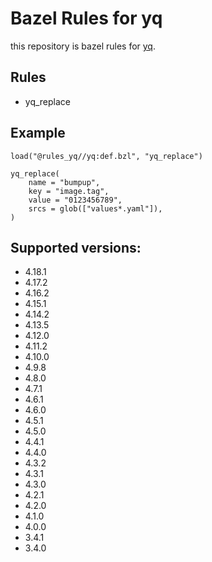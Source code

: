 # Bazel Rules for yq

this repository is bazel rules for [yq](https://github.com/mikefarah/yq).

## Rules

- yq_replace

## Example

```
load("@rules_yq//yq:def.bzl", "yq_replace")

yq_replace(
    name = "bumpup",
    key = "image.tag",
    value = "0123456789",
    srcs = glob(["values*.yaml"]),
)
```

## Supported versions:
- 4.18.1
- 4.17.2
- 4.16.2
- 4.15.1
- 4.14.2
- 4.13.5
- 4.12.0
- 4.11.2
- 4.10.0
- 4.9.8
- 4.8.0
- 4.7.1
- 4.6.1
- 4.6.0
- 4.5.1
- 4.5.0
- 4.4.1
- 4.4.0
- 4.3.2
- 4.3.1
- 4.3.0
- 4.2.1
- 4.2.0
- 4.1.0
- 4.0.0
- 3.4.1
- 3.4.0
